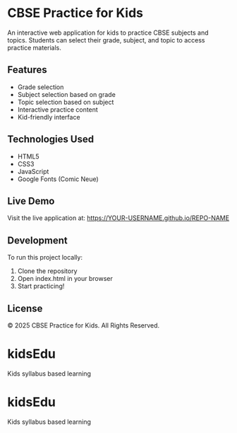 # CBSE Practice for Kids

An interactive web application for kids to practice CBSE subjects and topics. Students can select their grade, subject, and topic to access practice materials.

## Features

- Grade selection
- Subject selection based on grade
- Topic selection based on subject
- Interactive practice content
- Kid-friendly interface

## Technologies Used

- HTML5
- CSS3
- JavaScript
- Google Fonts (Comic Neue)

## Live Demo

Visit the live application at: https://YOUR-USERNAME.github.io/REPO-NAME

## Development

To run this project locally:

1. Clone the repository
2. Open index.html in your browser
3. Start practicing!

## License

© 2025 CBSE Practice for Kids. All Rights Reserved. 
# kidsEdu
Kids syllabus based learning
# kidsEdu
Kids syllabus based learning
